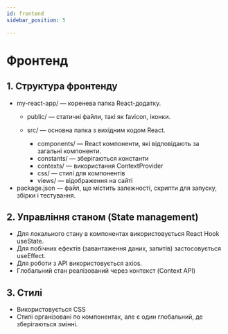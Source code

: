 ```yaml
---
id: frontend
sidebar_position: 5

---
```


# Фронтенд

## 1. Структура фронтенду

- my-react-app/ — коренева папка React-додатку.
  - public/ — статичні файли, такі як favicon, іконки.
  - src/ — основна папка з вихідним кодом React.

    - components/ — React компоненти, які відповідають за загальні компоненти.
    - constants/ — зберігаються константи
    - contexts/ — використання ContextProvider
    - css/ — стилі для компонентів
    - views/ — відображення на сайті
- package.json — файл, що містить залежності, скрипти для запуску, збірки і тестування.

## 2. Управління станом (State management)

- Для локального стану в компонентах використовується React Hook useState.
- Для побічних ефектів (завантаження даних, запитів) застосовується useEffect.
- Для роботи з API використовується axios.
- Глобальний стан реалізований через контекст (Context API)

## 3. Стилі

- Використовується CSS
- Стилі організовані по компонентах, але є один глобальний, де зберігаються змінні.
